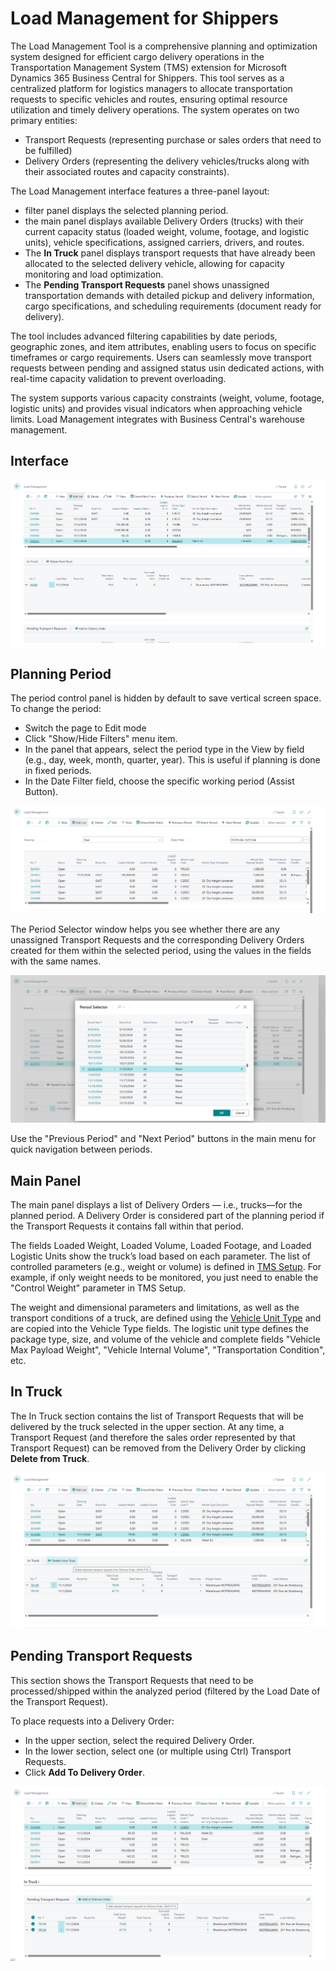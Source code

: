 # Load Management for Shippers

The Load Management Tool is a comprehensive planning and optimization system designed for efficient cargo delivery operations in the Transportation Management System (TMS) extension for Microsoft Dynamics 365 Business Central for Shippers.
This tool serves as a centralized platform for logistics managers to allocate transportation requests to specific vehicles and routes, ensuring optimal resource utilization and timely delivery operations.
The system operates on two primary entities:

- Transport Requests (representing purchase or sales orders that need to be fulfilled)
- Delivery Orders (representing the delivery vehicles/trucks along with their associated routes and capacity constraints).

The Load Management interface features a three-panel layout:

- filter panel displays the selected planning period.
- the main panel displays available Delivery Orders (trucks) with their current capacity status (loaded weight, volume, footage, and logistic units), vehicle specifications, assigned carriers, drivers, and routes.
- The **In Truck** panel displays transport requests that have already been allocated to the selected delivery vehicle, allowing for capacity monitoring and load optimization.
- The **Pending Transport Requests** panel shows unassigned transportation demands with detailed pickup and delivery information, cargo specifications, and scheduling requirements (document ready for delivery).

The tool includes advanced filtering capabilities by date periods, geographic zones, and item attributes, enabling users to focus on specific timeframes or cargo requirements. Users can seamlessly move transport requests between pending and assigned status usin dedicated actions, with real-time capacity validation to prevent overloading.

The system supports various capacity constraints (weight, volume, footage, logistic units) and provides visual indicators when approaching vehicle limits. Load Management integrates with Business Central's warehouse management.

## Interface

![Setup Image](resources/shipperloadmanagement/pics/loadmanagement.png)

## Planning Period

The period control panel is hidden by default to save vertical screen space. To change the period:

- Switch the page to Edit mode
- Click "Show/Hide Filters" menu item.
- In the panel that appears, select the period type in the View by field (e.g., day, week, month, quarter, year). This is useful if planning is done in fixed periods.
- In the Date Filter field, choose the specific working period (Assist Button).

![Setup Image](resources/shipperloadmanagement/pics/loadmanagement2.png)

The Period Selector window helps you see whether there are any unassigned Transport Requests and the corresponding Delivery Orders created for them within the selected period, using the values in the fields with the same names.

![Setup Image](resources/shipperloadmanagement/pics/loadmanagement3.png)

Use the "Previous Period" and "Next Period" buttons in the main menu for quick navigation between periods.

## Main Panel

The main panel displays a list of Delivery Orders — i.e., trucks—for the planned period. A Delivery Order is considered part of the planning period if the Transport Requests it contains fall within that period.

The fields Loaded Weight, Loaded Volume, Loaded Footage, and Loaded Logistic Units show the truck’s load based on each parameter.
The list of controlled parameters (e.g., weight or volume) is defined in [TMS Setup](setup.md#control). For example, if only weight needs to be monitored, you just need to enable the "Control Weight" parameter in TMS Setup.

The weight and dimensional parameters and limitations, as well as the transport conditions of a truck, are defined using the [Vehicle Unit Type](logisticunittype.md) and are copied into the Vehicle Type fields. The logistic unit type defines the package type, size, and volume of the vehicle and complete fields "Vehicle Max Payload Weight", "Vehicle Internal Volume", "Transportation Condition", etc.

## In Truck

The In Truck section contains the list of Transport Requests that will be delivered by the truck selected in the upper section. At any time, a Transport Request (and therefore the sales order represented by that Transport Request) can be removed from the Delivery Order by clicking **Delete from Truck**.

![Setup Image](resources/shipperloadmanagement/pics/loadmanagement4.png)

## Pending Transport Requests

This section shows the Transport Requests that need to be processed/shipped within the analyzed period (filtered by the Load Date of the Transport Request).

To place requests into a Delivery Order:

- In the upper section, select the required Delivery Order.
- In the lower section, select one (or multiple using Ctrl) Transport Requests.
- Click **Add To Delivery Order**.

![Setup Image](resources/shipperloadmanagement/pics/loadmanagement5.png)
